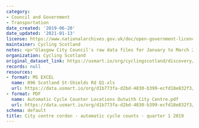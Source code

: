 ```yaml
---
category:
- Council and Government
- Transportation
date_created: '2019-06-20'
date_updated: '2021-01-13'
license: https://www.nationalarchives.gov.uk/doc/open-government-licence/version/3/
maintainer: Cycling Scotland
notes: <p>"Glasgow City Council's raw data files for January to March 2019."</p>
organization: Cycling Scotland
original_dataset_link: https://usmart.io/org/cyclingscotland/discovery/discovery-view-detail/5e0304e7-bd04-4c70-be63-b1865fe9a8e8
records: null
resources:
- format: MS EXCEL
  name: 096 Scotland St-Shields Rd Q1.xls
  url: https://data.usmart.io/org/d1b773fa-d2bd-4830-b399-ecfd18e832f3/resource?resourceGUID=065c3737-969c-4fe9-baf8-b3b9bf923c8a
- format: PDF
  name: Automatic Cycle Counter Locations Outwith City Centre.pdf
  url: https://data.usmart.io/org/d1b773fa-d2bd-4830-b399-ecfd18e832f3/additionalDocumentation/0c4ab05f-2384-4847-892a-329c66ef37c4/Automatic%20Cycle%20Counter%20Locations%20Outwith%20City%20Centre.pdf
schema: default
title: City centre cordon - automatic cycle counts - quarter 1 2019
---
```

